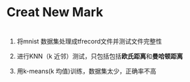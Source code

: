 # Creat New Mark
#
1. 将mnist 数据集处理成tfrecord文件并测试文件完整性

2. 进行KNN（k 近邻）测试，只包括包括**欧氏距离**和**曼哈顿距离**

3. 用k-means(k 均值)训练，数据集太少，正确率不高
